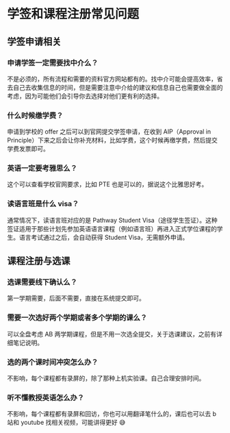 # 学签和课程注册常见问题

## 学签申请相关

### 申请学签一定需要找中介么？
不是必须的，所有流程和需要的资料官方网站都有的。找中介可能会提高效率，省去自己去收集信息的时间，但是需要注意中介给的建议和信息自己也需要做全面的考虑，因为可能他们会引导你去选择对他们更有利的选择。

### 什么时候缴学费？
申请到学校的 offer 之后可以到官网提交学签申请，在收到 AIP（Approval in Principle）下来之后会让你补充材料，比如学费，这个时候再缴学费，然后提交学费发票即可。

### 英语一定要考雅思么？
这个可以查看学校官网要求，比如 PTE 也是可以的，据说这个比雅思好考。

### 读语言班是什么 visa？
通常情况下，读语言班对应的是 Pathway Student Visa（途径学生签证）。这种签证适用于那些计划先参加英语语言课程（例如语言班）再进入正式学位课程的学生。语言考试通过之后，会自动获得 Student Visa，无需额外申请。

## 课程注册与选课

### 选课需要线下确认么？
第一学期需要，后面不需要，直接在系统提交即可。

### 需要一次选好两个学期或者多个学期的课么？
可以全盘考虑 AB 两学期课程，但是不用一次选全提交，关于选课建议，之前有详细笔记说明。

### 选的两个课时间冲突怎么办？
不影响，每个课程都有录屏的，除了那种上机实验课。自己合理安排时间。

### 听不懂教授英语怎么办？
不影响，每个课程都有录屏和回访，你也可以用翻译笔什么的，课后也可以去 b 站和 youtube 找相关视频，可能讲得更好 😅